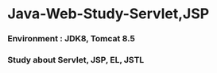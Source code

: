 # Java-Web-Study-Servlet,JSP
 <h3>Environment : JDK8, Tomcat 8.5</h3>
 <h3>Study about Servlet, JSP, EL, JSTL

